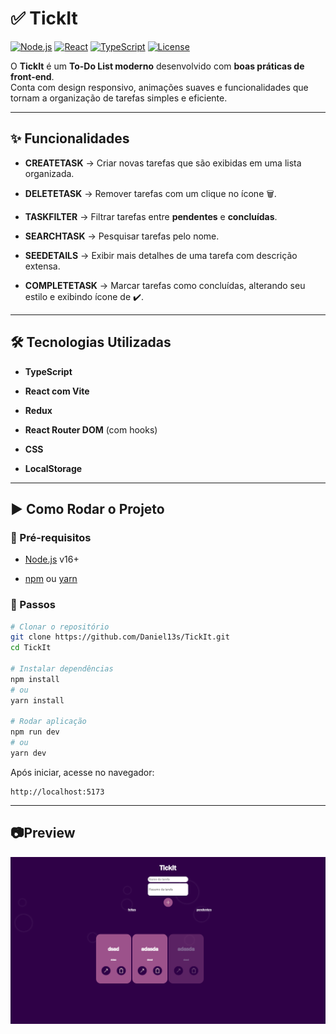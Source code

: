 # ✅ TickIt

[![Node.js](https://img.shields.io/badge/Node.js-v16%2B-green)](https://nodejs.org/)  [![React](https://img.shields.io/badge/React-Vite-blue)](https://vitejs.dev/)  [![TypeScript](https://img.shields.io/badge/TypeScript-5.x-blue)](https://www.typescriptlang.org/)  [![License](https://img.shields.io/badge/license-MIT-purple)](https://chatgpt.com/g/g-QNQZOPJ63-readme/c/LICENSE)

O **TickIt** é um **To-Do List moderno** desenvolvido com **boas práticas de front-end**.  
Conta com design responsivo, animações suaves e funcionalidades que tornam a organização de tarefas simples e eficiente.

---

## ✨ Funcionalidades

- **CREATETASK** → Criar novas tarefas que são exibidas em uma lista organizada.
    
- **DELETETASK** → Remover tarefas com um clique no ícone 🗑️.
    
- **TASKFILTER** → Filtrar tarefas entre **pendentes** e **concluídas**.
    
- **SEARCHTASK** → Pesquisar tarefas pelo nome.
    
- **SEEDETAILS** → Exibir mais detalhes de uma tarefa com descrição extensa.
    
- **COMPLETETASK** → Marcar tarefas como concluídas, alterando seu estilo e exibindo ícone de ✔️.
    

---

## 🛠️ Tecnologias Utilizadas

- **TypeScript**
    
- **React com Vite**
    
- **Redux**
    
- **React Router DOM** (com hooks)
    
- **CSS**
    
- **LocalStorage**
    

---

## ▶️ Como Rodar o Projeto

### 🔧 Pré-requisitos

- [Node.js](https://nodejs.org/) v16+
    
- [npm](https://www.npmjs.com/) ou [yarn](https://yarnpkg.com/)
    

### 🚀 Passos

```bash
# Clonar o repositório
git clone https://github.com/Daniel13s/TickIt.git
cd TickIt

# Instalar dependências
npm install
# ou
yarn install

# Rodar aplicação
npm run dev
# ou
yarn dev
```

Após iniciar, acesse no navegador:

```
http://localhost:5173
```

---
## 📷Preview

<img src="./images/TickIt.png">